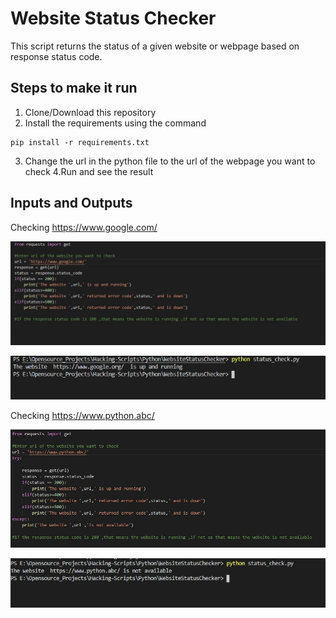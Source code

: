 # Website Status Checker

This script returns the status of a given website or webpage based on response status code.

## Steps to make it run

1. Clone/Download this repository
2. Install the requirements using the command
```
pip install -r requirements.txt
```
3. Change the url in the python file to the url of the webpage you want to check
4.Run and see the result

## Inputs and Outputs
Checking https://www.google.com/

![Project Image](images/input-1.JPG)

![Project Image](images/output-1.JPG)

Checking https://www.python.abc/

![Project Image](images/input-2.JPG)

![Project Image](images/output-2.JPG)
